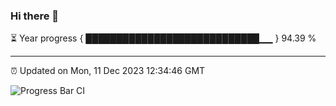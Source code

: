 ### Hi there 👋

⏳ Year progress { ████████████████████████████▁▁ } 94.39 %

---

⏰ Updated on Mon, 11 Dec 2023 12:34:46 GMT

![Progress Bar CI](https://github.com/ZhaoGui/ZhaoGui/workflows/Progress%20Bar%20CI/badge.svg)
